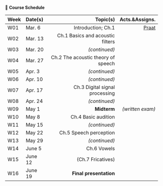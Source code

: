 🌱 **Course Schedule**

| Week | Date(s) | Topic(s) | Acts.&Assigns. |
|------|:------|----------:|--------:|
|  W01    | Mar. 6     |Introduction; Ch.1| [Praat](https://www.fon.hum.uva.nl/praat/)|
|  W02    | Mar. 13 | Ch.1 Basics and acoustic filters |        |
|  W03    | Mar. 20 | _(continued)_         |        |
|  W04    | Mar. 27 | Ch.2 The acoustic theory of speech |        |
|  W05    | Apr. 3 | _(continued)_ |        |
|  W06    | Apr. 10 |  _(continued)_ |        |
|  W07    | Apr. 17 |  Ch.3 Digital signal processing |        |
|  W08    | Apr. 24 | _(continued)_  |        |
|  W09    | May 1 | **Midterm** | _(written exam)_ |
|  W10    | May 8 |   Ch.4 Basic audition |        |
|  W11    | May 15 | _(continued)_ |        |
|  W12    | May 22 | Ch.5 Speech perception |        |
|  W13    | May 29 | _(continued)_  |        |
|  W14    | June 5 | Ch.6 Vowels  |        |
|  W15    | June 12 | (Ch.7 Fricatives) |        |
|  W16    | June 19 |**Final presentation** |        |

